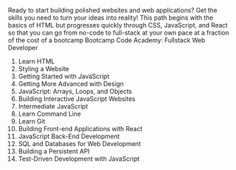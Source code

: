 Ready to start building polished websites and web applications? Get the skills you need to turn your ideas into reality! This path begins with the basics of HTML but progresses quickly through CSS, JavaScript, and React so that you can go from no-code to full-stack at your own pace at a fraction of the cost of a bootcamp
Bootcamp Code Academy: Fullstack Web Developer 
1. Learn HTML
2. Styling a Website
3. Getting Started with JavaScript
4. Getting More Advanced with Design
5. JavaScript: Arrays, Loops, and Objects
6. Building Interactive JavaScript Websites
7. Intermediate JavaScript
8. Learn Command Line
9. Learn Git
10. Building Front-end Applications with React
11. JavaScript Back-End Development
12. SQL and Databases for Web Development
13. Building a Persistent API
14. Test-Driven Development with JavaScript
